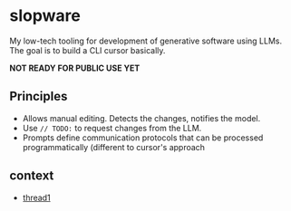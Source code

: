 # slopware

My low-tech tooling for development of generative software using LLMs. The goal is to build a CLI cursor basically.

**NOT READY FOR PUBLIC USE YET**

## Principles

- Allows manual editing. Detects the changes, notifies the model.
- Use `// TODO:` to request changes from the LLM.
- Prompts define communication protocols that can be processed programmatically (different to cursor's approach 

## context

- [thread1](https://x.com/klntsky/status/1843101485808386451)
